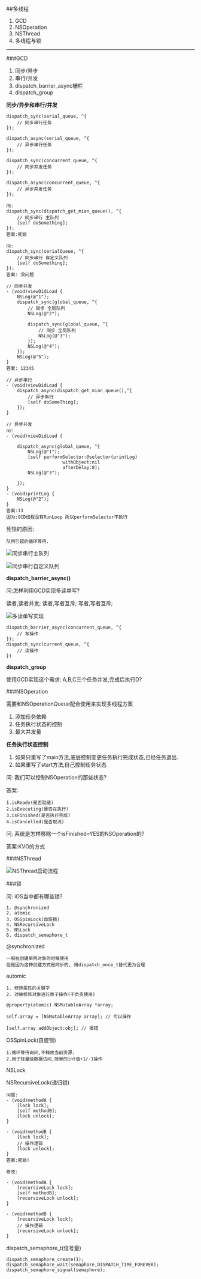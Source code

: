 ##多线程

1. GCD
2. NSOperation
3. NSThread
4. 多线程与锁
****

###GCD

1. 同步/异步
2. 串行/并发
3. dispatch_barrier_async栅栏
4. dispatch_group

**同步/异步和串行/并发**

	dispatch_sync(serial_queue, ^{
		// 同步串行任务
	});
	
	dispatch_async(serial_queue, ^{
		// 异步串行任务
	});
	
	dispatch_sync(concurrent_queue, ^{
		// 同步并发任务
	});
	
	dispatch_async(concurrent_queue, ^{
		// 异步并发任务
	});
	
	问:
	dispatch_sync(dispatch_get_mian_queue(), ^{
		// 同步串行 主队列
		[self doSomething];
	});
	答案:死锁
	
	问:
	dispatch_sync(serialQueue, ^{
		// 同步串行 自定义队列
		[self doSomething];
	});
	答案: 没问题
	
	// 同步并发
	- (void)viewDidLoad {
		NSLog(@"1");
		dispatch_sync(global_queue, ^{
			// 同步 全局队列
			NSLog(@"2");
			
			dispatch_sync(global_queue, ^{
				// 同步 全局队列
				NSLog(@"3");
			});
			NSLog(@"4");
		});
		NSLog(@"5");
	}
	答案: 12345
	
	// 异步串行
	- (void)viewDidLoad {
		dispatch_async(dispatch_get_mian_queue(),^{
			// 异步串行
			[self doSomeThing];
		});
	}
	
	// 异步并发
	问:
	- (void)viewDidLoad {
		
		dispatch_async(global_queue, ^{
			NSLog(@"1");
			[self performSelector:@selector(printLog)
						 withObject:nil
						 afterDelay:0];
			NSLog(@"3");

		});
	}
	- (void)printLog {
		NSLog(@"2");
	}
	答案:13
	因为:GCD线程没有RunLoop 所以performSelector不执行
	
死锁的原因:
	
	队列引起的循环等待.

![同步串行主队列](https://raw.githubusercontent.com/xunan623/xunan623.github.io/master/多线程/同步串行主队列.png)

![同步串行自定义队列](https://raw.githubusercontent.com/xunan623/xunan623.github.io/master/多线程/同步串行自定义队列.png)


**dispatch_barrier_async()**

问:怎样利用GCD实现多读单写?

读者,读者并发; 读者,写者互斥; 写者,写者互斥;

![多读单写实现](https://raw.githubusercontent.com/xunan623/xunan623.github.io/master/多线程/读写逻辑.png)

	dispatch_barrier_async(concurrent_queue, ^{
		// 写操作
	});
	dispatch_sync(current_queue, ^{
		// 读操作
	})
	
**dispatch_group**

使用GCD实现这个需求: A,B,C三个任务并发,完成后执行D?

###NSOperation

需要和NSOperationQueue配合使用来实现多线程方案

1. 添加任务依赖
2. 任务执行状态的控制
3. 最大并发量

**任务执行状态控制**

1. 如果只重写了main方法,底层控制变更任务执行完成状态,已经任务退出.
2. 如果重写了start方法,自己控制任务状态

问: 我们可以控制NSOperation的那些状态?

答案:
	
	1.isReady(是否就绪)
	2.isExecuting(是否在执行)
	3.isFinished(是否执行完成)
	4.isCancelled(是否取消)
	
问: 系统是怎样移除一个isFinished=YES的NSOperation的?

答案:KVO的方式

###NSThread

![NSThread启动流程](https://raw.githubusercontent.com/xunan623/xunan623.github.io/master/多线程/NSThread启动流程.png)

###锁

问: iOS当中都有哪些锁?

	1. @synchronized
	2. atomic
	3. OSSpinLock(自旋锁)
	4. NSRecursiveLock
	5. NSLock
	6. dispatch_semaphore_t

@synchronized
	
	一般在创建单例对象的时候使用
	但是因为这种创建方式是同步的, 用dispatch_once_t替代更为合理

automic
	
	1. 修饰属性的关键字
	2. 对被修饰对象进行原子操作(不负责使用)

	@property(atomic) NSMutableArray *array;
	
	self.array = [NSMutableArray array]; // 可以操作
	
	[self.array addObject:obj]; // 报错
	
OSSpinLock(自旋锁)
	
	1.循环等待询问,不释放当前资源.
	2.用于轻量级数据访问,简单的int值+1/-1操作
	
NSLock

NSRecursiveLock(递归锁)

	问题:
	- (void)methodA {
		[lock lock];
		[self methodB];
		[lock unlock];
	}
	
	- (void)methodB {
		[lock lock];
		// 操作逻辑
		[lock unlock];
	}
	答案:死锁!
	
	修改:
	
	- (void)methodA {
		[recursiveLock lock];
		[self methodB];
		[recursiveLock unlock];
	}

	- (void)methodB {
		[recursiveLock lock];
		// 操作逻辑
		[recursiveLock unlock];
	}

dispatch_semaphore_t(信号量)

	dispatch_semaphore_create(1);
	dispatch_semaphore_wait(semaphore,DISPATCH_TIME_FOREVER);
	dispatch_semaphore_signal(semaphore);